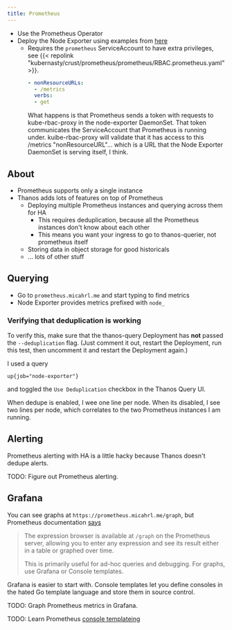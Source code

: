 ```yaml
---
title: Prometheus
---
```


* Use the Prometheus Operator
* Deploy the Node Exporter using examples from [here](https://github.com/prometheus-operator/kube-prometheus/tree/main/manifests)
  * Requires the `prometheus` ServiceAccount to have extra privileges,
    see {{< repolink "kubernasty/crust/prometheus/prometheus/RBAC.prometheus.yaml" >}}.
    ```yaml
    - nonResourceURLs:
      - /metrics
      verbs:
      - get
    ```
    What happens is that Prometheus sends a token with requests to kube-rbac-proxy in the node-exporter DaemonSet.
    That token communicates the ServiceAccount that Prometheus is running under.
    kuibe-rbac-proxy will validate that it has access to this /metrics "nonResourceURL"...
    which is a URL that the Node Exporter DaemonSet is serving itself, I think.

## About

* Prometheus supports only a single instance
* Thanos adds lots of features on top of Prometheus
  * Deploying multiple Prometheus instances and querying across them for HA
    * This requires deduplication, because all the Prometheus instances don't know about each other
    * This means you want your ingress to go to thanos-querier, not prometheus itself
  * Storing data in object storage for good historicals
  * ... lots of other stuff

## Querying

* Go to `prometheus.micahrl.me` and start typing to find metrics
* Node Exporter provides metrics prefixed with `node_`

### Verifying that deduplication is working

To verify this, make sure that the thanos-query Deployment has **not** passed the `--deduplication` flag.
(Just comment it out, restart the Deployment, run this test, then uncomment it and restart the Deployment again.)

I used a query

```promql
up{job="node-exporter"}
```

and toggled the `Use Deduplication` checkbox in the Thanos Query UI.

When dedupe is enabled, I wee one line per node.
When its disabled, I see two lines per node,
which correlates to the two Prometheus instances I am running.

## Alerting

Prometheus alerting with HA is a little hacky because Thanos doesn't dedupe alerts.

TODO: Figure out Prometheus alerting.

## Grafana

You can see graphs at `https://prometheus.micahrl.me/graph`,
but Prometheus documentation [says](https://prometheus.io/docs/visualization/browser/)

> The expression browser is available at `/graph` on the Prometheus server, allowing you to enter any expression and see its result either in a table or graphed over time.
>
> This is primarily useful for ad-hoc queries and debugging. For graphs, use Grafana or Console templates.

Grafana is easier to start with.
Console templates let you define consoles in the hated Go template language and store them in source control.

TODO: Graph Prometheus metrics in Grafana.

TODO: Learn Prometheus [console templateing](https://prometheus.io/docs/visualization/consoles/)
